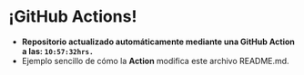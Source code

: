 # ¡GitHub Actions!
* **Repositorio actualizado automáticamente mediante una GitHub Action a las: `10:57:32hrs.`**
* Ejemplo sencillo de cómo la **Action** modifica este archivo README.md.
